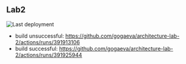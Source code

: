 Lab2 
---
![Last deployment]("http://github.com/gogaeva/architecture-lab-2/workfolws/CI/badge.svg)
* build unsuccessful: https://github.com/gogaeva/architecture-lab-2/actions/runs/391913106
* build successful: https://github.com/gogaeva/architecture-lab-2/actions/runs/391925944
